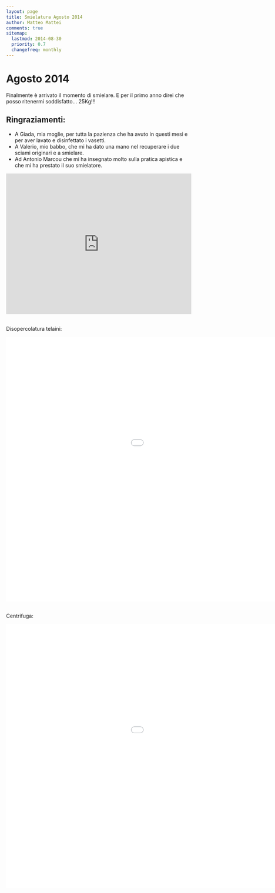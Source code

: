 ```yaml
---
layout: page 
title: Smielatura Agosto 2014 
author: Matteo Mattei
comments: true 
sitemap:
  lastmod: 2014-08-30
  priority: 0.7
  changefreq: monthly
---
```


Agosto 2014
===========

Finalmente è arrivato il momento di smielare.
E per il primo anno direi che posso ritenermi soddisfatto... 25Kg!!!

Ringraziamenti:
---------------

 - A Giada, mia moglie, per tutta la pazienza che ha avuto in questi mesi e per aver lavato e disinfettato i vasetti.
 - A Valerio, mio babbo, che mi ha dato una mano nel recuperare i due sciami originari e a smielare.
 - Ad Antonio Marcou che mi ha insegnato molto sulla pratica apistica e che mi ha prestato il suo smielatore.


<!--slideshow created with flickrit.com-->
<div style='position: relative; padding-bottom: 76%; height: 0; overflow: hidden;'>
<iframe id='iframe' src='http://flickrit.com/slideshowholder.php?height=75&size=big&setId=72157646663997607&thumbnails=0&transition=0&layoutType=responsive&sort=0' scrolling='no' frameborder='0' style='width:100%; height:100%; position: absolute; top:0; left:0;' ></iframe>
</div>
<br />

Disopercolatura telaini:

<div class="video-container">
<iframe width="1280" height="720" src="//www.youtube.com/embed/q3xQQc9bIx4?rel=0" style="border-width:0;" allowfullscreen></iframe>
</div>
<br />

Centrifuga:

<div class="video-container">
<iframe width="1280" height="720" src="//www.youtube.com/embed/KfPGJFSUbk4?rel=0" style="border-width:0;" allowfullscreen></iframe>
</div>
<br />
